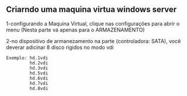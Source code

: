 ## Criarndo uma maquina virtua windows server
 

1-configurando a Maquina Virtual, clique nas configurações para abrir o menu (Nesta parte vá apenas para o ARMAZENAMENTO)

2-no dispositivo de armanezamento na parte (controladora: SATA), você deverar adicinar 8 disco rigidos no modo vdi

    Exemplo: hd.1vdi
             hd.2vdi
             hd.3vdi
             hd.5vdi
             hd.6vdi
             hd.7vdi
             hd.8vdi




      

